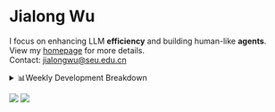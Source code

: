 #  Jialong Wu

I focus on enhancing LLM **efficiency** and building human-like **agents**.<br>
View my [homepage](https://callanwu.github.io/) for more details. <br>
Contact: jialongwu@seu.edu.cn

<details><summary>📊Weekly Development Breakdown</summary>

<!--START_SECTION:waka-->

```txt
From: 02 May 2025 - To: 09 May 2025

Total Time: 53 hrs 52 mins

Python     39 hrs 8 mins   ██████████████████░░░░░░░   72.66 %
JSON       13 hrs 34 mins  ██████▒░░░░░░░░░░░░░░░░░░   25.19 %
Markdown   29 mins         ▒░░░░░░░░░░░░░░░░░░░░░░░░   00.91 %
Bash       25 mins         ▒░░░░░░░░░░░░░░░░░░░░░░░░   00.77 %
Text       11 mins         ░░░░░░░░░░░░░░░░░░░░░░░░░   00.36 %
```

<!--END_SECTION:waka-->

[![wakatime](https://wakatime.com/badge/user/c6720b29-9431-4a60-bc9d-e1fb2b6bd65f.svg)](https://wakatime.com/@c6720b29-9431-4a60-bc9d-e1fb2b6bd65f)
</details>

[![](https://img.shields.io/badge/Google%20Scholar-4385FE.svg?&color=d6d6d6&style=flat-square&logo=google-scholar)](https://scholar.google.com/citations?user=6eg2m4YAAAAJ)
![](https://komarev.com/ghpvc/?username=callanwu)

